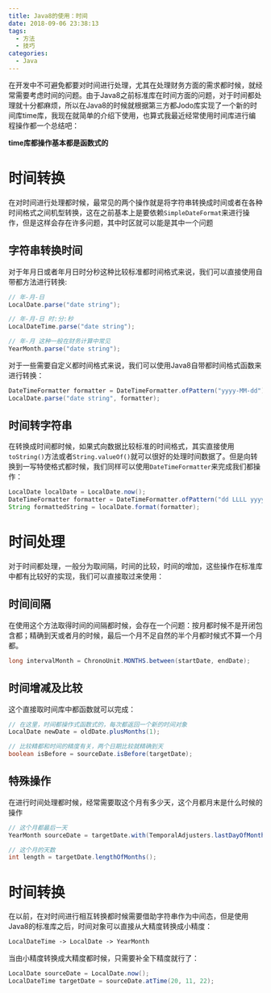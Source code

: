 ```yaml
---
title: Java8的使用：时间
date: 2018-09-06 23:38:13
tags:
  - 方法
  - 技巧
categories:
  - Java
---
```


在开发中不可避免都要对时间进行处理，尤其在处理财务方面的需求都时候，就经常需要考虑时间的问题。由于Java8之前标准库在时间方面的问题，对于时间都处理就十分都麻烦，所以在Java8的时候就根据第三方都Jodo库实现了一个新的时间库time库，我现在就简单的介绍下使用，也算式我最近经常使用时间库进行编程操作都一个总结吧：

**time库都操作基本都是函数式的**

# 时间转换

在对时间进行处理都时候，最常见的两个操作就是将字符串转换成时间或者在各种时间格式之间机型转换，这在之前基本上是要依赖`SimpleDateFormat`来进行操作，但是这样会存在许多问题，其中时区就可以能是其中一个问题

## 字符串转换时间

对于年月日或者年月日时分秒这种比较标准都时间格式来说，我们可以直接使用自带都方法进行转换:

```java
// 年-月-日
LocalDate.parse("date string");

// 年-月-日 时:分:秒
LocalDateTime.parse("date string");

// 年-月 这种一般在财务计算中常见
YearMonth.parse("date string");

```

对于一些需要自定义都时间格式来说，我们可以使用Java8自带都时间格式函数来进行转换：

```java
DateTimeFormatter formatter = DateTimeFormatter.ofPattern("yyyy-MM-dd");
LocalDate.parse("date string", formatter);
```

## 时间转字符串

在转换成时间都时候，如果式向数据比较标准的时间格式，其实直接使用`toString()`方法或者`String.valueOf()`就可以很好的处理时间数据了。但是向转换到一写特使格式都时候，我们同样可以使用`DateTimeFormatter`来完成我们都操作：

```java
LocalDate localDate = LocalDate.now();
DateTimeFormatter formatter = DateTimeFormatter.ofPattern("dd LLLL yyyy");
String formattedString = localDate.format(formatter);
```

# 时间处理

对于时间都处理，一般分为取间隔，时间的比较，时间的增加，这些操作在标准库中都有比较好的实现，我们可以直接取过来使用：

## 时间间隔

在使用这个方法取得时间的间隔都时候，会存在一个问题：按月都时候不是开闭包含都；精确到天或者月的时候，最后一个月不足自然的半个月都时候式不算一个月都。

```java
long intervalMonth = ChronoUnit.MONTHS.between(startDate, endDate);
```

## 时间增减及比较

这个直接取时间库中都函数就可以完成：

```java
// 在这里，时间都操作式函数式的，每次都返回一个新的时间对象
LocalDate newDate = oldDate.plusMonths(1);

// 比较精都和时间的精度有关，两个日期比较就精确到天
boolean isBefore = sourceDate.isBefore(targetDate);
```

## 特殊操作

在进行时间处理都时候，经常需要取这个月有多少天，这个月都月末是什么时候的操作

```java
// 这个月都最后一天
YearMonth sourceDate = targetDate.with(TemporalAdjusters.lastDayOfMonth())

// 这个月的天数
int length = targetDate.lengthOfMonths();
```

# 时间转换

在以前，在对时间进行相互转换都时候需要借助字符串作为中间态，但是使用Java8的标准库之后，时间对象可以直接从大精度转换成小精度：

```txt
LocalDateTime -> LocalDate -> YearMonth
```

当由小精度转换成大精度都时候，只需要补全下精度就行了：

```java
LocalDate sourceDate = LocalDate.now();
LocalDateTime targetDate = sourceDate.atTime(20, 11, 22);
```
